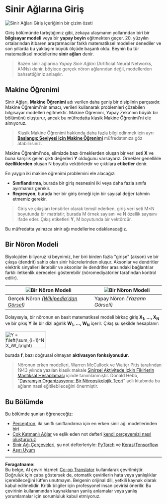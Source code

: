 <!--
CO_OP_TRANSLATOR_METADATA:
{
  "original_hash": "5abc5f7978919be90cd313f0c20e8228",
  "translation_date": "2025-09-07T14:32:22+00:00",
  "source_file": "lessons/3-NeuralNetworks/README.md",
  "language_code": "tr"
}
-->
# Sinir Ağlarına Giriş

![Sinir Ağları Giriş içeriğinin bir çizim özeti](../../../../translated_images/ai-neuralnetworks.1c687ae40bc86e834f497844866a26d3e0886650a67a4bbe29442e2f157d3b18.tr.png)

Giriş bölümünde tartıştığımız gibi, zekaya ulaşmanın yollarından biri bir **bilgisayar modeli** veya bir **yapay beyin** eğitmekten geçer. 20. yüzyılın ortalarından itibaren araştırmacılar farklı matematiksel modeller denediler ve son yıllarda bu yaklaşım büyük ölçüde başarılı oldu. Beynin bu tür matematiksel modellerine **sinir ağları** denir.

> Bazen sinir ağlarına *Yapay Sinir Ağları* (Artificial Neural Networks, ANNs) denir, böylece gerçek nöron ağlarından değil, modellerden bahsettiğimiz anlaşılır.

## Makine Öğrenimi

Sinir Ağları, **Makine Öğrenimi** adı verilen daha geniş bir disiplinin parçasıdır. Makine Öğrenimi'nin amacı, verileri kullanarak problemleri çözebilen bilgisayar modelleri eğitmektir. Makine Öğrenimi, Yapay Zeka'nın büyük bir bölümünü oluşturur, ancak bu müfredatta klasik Makine Öğrenimi'ni ele almıyoruz.

> Klasik Makine Öğrenimi hakkında daha fazla bilgi edinmek için ayrı **[Başlangıç Seviyesi için Makine Öğrenimi](http://github.com/microsoft/ml-for-beginners)** müfredatımıza göz atabilirsiniz.

Makine Öğrenimi'nde, elimizde bazı örneklerden oluşan bir veri seti **X** ve buna karşılık gelen çıktı değerleri **Y** olduğunu varsayarız. Örnekler genellikle **özelliklerden** oluşan N boyutlu vektörlerdir ve çıktılara **etiketler** denir.

En yaygın iki makine öğrenimi problemini ele alacağız:

* **Sınıflandırma**, burada bir giriş nesnesini iki veya daha fazla sınıfa ayırmamız gerekir.
* **Regresyon**, burada her bir giriş örneği için bir sayısal değer tahmin etmemiz gerekir.

> Giriş ve çıkışları tensörler olarak temsil ederken, giriş veri seti M×N boyutunda bir matristir; burada M örnek sayısını ve N özellik sayısını ifade eder. Çıkış etiketleri **Y**, M boyutunda bir vektördür.

Bu müfredatta yalnızca sinir ağı modellerine odaklanacağız.

## Bir Nöron Modeli

Biyolojiden biliyoruz ki beynimiz, her biri birden fazla "girişe" (akson) ve bir çıkışa (dendrit) sahip olan sinir hücrelerinden oluşur. Aksonlar ve dendritler elektrik sinyalleri iletebilir ve aksonlar ile dendritler arasındaki bağlantılar farklı iletkenlik dereceleri gösterebilir (nöromediyatörler tarafından kontrol edilir).

![Bir Nöron Modeli](../../../../translated_images/synapse-wikipedia.ed20a9e4726ea1c6a3ce8fec51c0b9bec6181946dca0fe4e829bc12fa3bacf01.tr.jpg) | ![Bir Nöron Modeli](../../../../translated_images/artneuron.1a5daa88d20ebe6f5824ddb89fba0bdaaf49f67e8230c1afbec42909df1fc17e.tr.png)
----|----
Gerçek Nöron *([Wikipedia'dan Görsel](https://en.wikipedia.org/wiki/Synapse#/media/File:SynapseSchematic_lines.svg))* | Yapay Nöron *(Yazarın Görseli)*

Dolayısıyla, bir nöronun en basit matematiksel modeli birkaç giriş **X<sub>1</sub>, ..., X<sub>N</sub>** ve bir çıkış **Y** ile bir dizi ağırlık **W<sub>1</sub>, ..., W<sub>N</sub>** içerir. Çıkış şu şekilde hesaplanır:

<img src="images/netout.png" alt="Y = f\left(\sum_{i=1}^N X_iW_i\right)" width="131" height="53" align="center"/>

burada **f**, bazı doğrusal olmayan **aktivasyon fonksiyonudur**.

> Nöronun erken modelleri, Warren McCullock ve Walter Pitts tarafından 1943 yılında yazılan klasik makale [Sinirsel Aktivitede İçkin Fikirlerin Mantıksal Hesaplaması](https://www.cs.cmu.edu/~./epxing/Class/10715/reading/McCulloch.and.Pitts.pdf) içinde tanımlanmıştır. Donald Hebb, "[Davranışın Organizasyonu: Bir Nöropsikolojik Teori](https://books.google.com/books?id=VNetYrB8EBoC)" adlı kitabında bu ağların nasıl eğitilebileceğini önermiştir.

## Bu Bölümde

Bu bölümde şunları öğreneceğiz:
* [Perceptron](03-Perceptron/README.md), iki sınıflı sınıflandırma için en erken sinir ağı modellerinden biri
* [Çok Katmanlı Ağlar](04-OwnFramework/README.md) ve eşlik eden not defteri [kendi çerçevemizi nasıl oluştururuz](04-OwnFramework/OwnFramework.ipynb)
* [Sinir Ağı Çerçeveleri](05-Frameworks/README.md), şu not defterleriyle: [PyTorch](05-Frameworks/IntroPyTorch.ipynb) ve [Keras/Tensorflow](05-Frameworks/IntroKerasTF.ipynb)
* [Aşırı Uyum](../../../../lessons/3-NeuralNetworks/05-Frameworks)

---

**Feragatname**:  
Bu belge, AI çeviri hizmeti [Co-op Translator](https://github.com/Azure/co-op-translator) kullanılarak çevrilmiştir. Doğruluk için çaba göstersek de, otomatik çevirilerin hata veya yanlışlıklar içerebileceğini lütfen unutmayın. Belgenin orijinal dili, yetkili kaynak olarak kabul edilmelidir. Kritik bilgiler için profesyonel insan çevirisi önerilir. Bu çevirinin kullanımından kaynaklanan yanlış anlamalar veya yanlış yorumlamalar için sorumluluk kabul etmiyoruz.